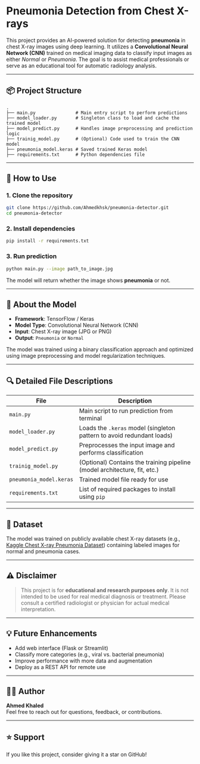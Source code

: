 
# Pneumonia Detection from Chest X-rays

This project provides an AI-powered solution for detecting **pneumonia** in chest X-ray images using deep learning. It utilizes a **Convolutional Neural Network (CNN)** trained on medical imaging data to classify input images as either *Normal* or *Pneumonia*. The goal is to assist medical professionals or serve as an educational tool for automatic radiology analysis.

---

## 📦 Project Structure

```
.
├── main.py               # Main entry script to perform predictions
├── model_loader.py       # Singleton class to load and cache the trained model
├── model_predict.py      # Handles image preprocessing and prediction logic
├── trainig_model.py      # (Optional) Code used to train the CNN model
├── pneumonia_model.keras # Saved trained Keras model
├── requirements.txt      # Python dependencies file
```

---

## 🚀 How to Use

### 1. Clone the repository

```bash
git clone https://github.com/Ahmedkhsk/pneumonia-detector.git
cd pneumonia-detector
```

### 2. Install dependencies

```bash
pip install -r requirements.txt
```

### 3. Run prediction

```bash
python main.py --image path_to_image.jpg
```

The model will return whether the image shows **pneumonia** or not.

---

## 🧠 About the Model

- **Framework**: TensorFlow / Keras
- **Model Type**: Convolutional Neural Network (CNN)
- **Input**: Chest X-ray image (JPG or PNG)
- **Output**: `Pneumonia` or `Normal`

The model was trained using a binary classification approach and optimized using image preprocessing and model regularization techniques.

---

## 🔍 Detailed File Descriptions

| File               | Description                                                                 |
|--------------------|-----------------------------------------------------------------------------|
| `main.py`          | Main script to run prediction from terminal                                |
| `model_loader.py`  | Loads the `.keras` model (singleton pattern to avoid redundant loads)       |
| `model_predict.py` | Preprocesses the input image and performs classification                    |
| `trainig_model.py` | (Optional) Contains the training pipeline (model architecture, fit, etc.)   |
| `pneumonia_model.keras` | Trained model file ready for use                                  |
| `requirements.txt` | List of required packages to install using `pip`                           |

---

## 🧪 Dataset

The model was trained on publicly available chest X-ray datasets (e.g., [Kaggle Chest X-ray Pneumonia Dataset](https://www.kaggle.com/datasets/paultimothymooney/chest-xray-pneumonia/data)) containing labeled images for normal and pneumonia cases.

---

## ⚠️ Disclaimer

> This project is for **educational and research purposes only**. It is not intended to be used for real medical diagnosis or treatment. Please consult a certified radiologist or physician for actual medical interpretation.

---

## 💡 Future Enhancements

- Add web interface (Flask or Streamlit)
- Classify more categories (e.g., viral vs. bacterial pneumonia)
- Improve performance with more data and augmentation
- Deploy as a REST API for remote use

---

## 🙋‍♂️ Author

**Ahmed Khaled**  
Feel free to reach out for questions, feedback, or contributions.

---

## ⭐️ Support

If you like this project, consider giving it a star on GitHub!
